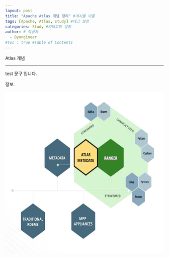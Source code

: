 ```yaml
---
layout: post
title: "Apache Atlas 개념 정리" #게시물 이름
tags: [Apache, Atlas, study] #태그 설정
categories: Study #카테고리 설정
author: # 작성자
  - Byungineer
#toc : true #Table of Contents
---
```


Atlas 개념

---

test 문구 입니다.

정보.



 

<img src="/image/atlas-banner.png" alt="test" style="height: 512px; width:512px;"/>



 

